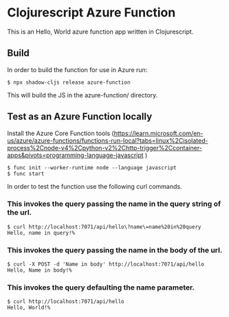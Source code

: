 # Clojurescript Azure Function

This is an Hello, World azure function app written in Clojurescript.

## Build

In order to build the function for use in Azure run:

``` shell
$ npx shadow-cljs release azure-function
```

This will build the JS in the azure-function/ directory.

## Test as an Azure Function locally

Install the Azure Core Function tools
(https://learn.microsoft.com/en-us/azure/azure-functions/functions-run-local?tabs=linux%2Cisolated-process%2Cnode-v4%2Cpython-v2%2Chttp-trigger%2Ccontainer-apps&pivots=programming-language-javascript
)

``` shell
$ func init --worker-runtime node --language javascript
$ func start
```

In order to test the function use the following curl commands.

### This invokes the query passing the name in the query string of the url.

``` shell
$ curl http://localhost:7071/api/hello\?name\=name%20in%20query
Hello, name in query!% 
```

### This invokes the query passing the name in the body of the url.

``` shell
$ curl -X POST -d 'Name in body' http://localhost:7071/api/hello
Hello, Name in body!%
```

### This invokes the query defaulting the name parameter.

``` shell
$ curl http://localhost:7071/api/hello
Hello, World!%
```



